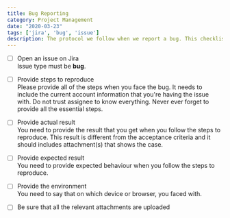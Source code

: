 ```yaml
---
title: Bug Reporting
category: Project Management
date: "2020-03-23"
tags: ['jira', 'bug', 'issue']
description: The protocol we follow when we report a bug. This checklist is vital for assignee to understand the problem and reproduce it.
---
```


- [ ] Open an issue on Jira  
Issue type must be **bug**. 

- [ ] Provide steps to reproduce  
Please provide all of the steps when you face the bug. It needs to include the current account information that you're having the issue with. Do not trust assignee to know everything. Never ever forget to provide all the essential steps.

- [ ] Provide actual result  
You need to provide the result that you get when you follow the steps to reproduce. This result is different from the acceptance criteria and it should includes attachment(s) that shows the case.

- [ ] Provide expected result  
You need to provide expected behaviour when you follow the steps to reproduce.

- [ ] Provide the environment  
You need to say that on which device or browser, you faced with.
- [ ] Be sure that all the relevant attachments are uploaded
